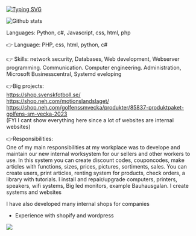 [![Typing SVG](https://readme-typing-svg.demolab.com/?lines=Pontus+Eriksson+sytem+developer)](https://git.io/typing-svg)


![Github stats](https://github-readme-stats.vercel.app/api?username=Ppontan)

Languages: Python, c#, Javascript, css, html, php

<g-emoji class="g-emoji" alias="point_right" fallback-src="https://github.githubassets.com/images/icons/emoji/unicode/1f449.png">👉</g-emoji> Language: PHP, css, html, python, c#

<g-emoji class="g-emoji" alias="point_right" fallback-src="https://github.githubassets.com/images/icons/emoji/unicode/1f449.png">👉</g-emoji> Skills: network security, Databases, Web development, Webserver programming. Communication. Computer engineering. Administration, Microsoft Businesscentral, Systemd eveloping 

<g-emoji class="g-emoji" alias="point_right" fallback-src="https://github.githubassets.com/images/icons/emoji/unicode/1f449.png">👉</g-emoji>Big projects:<br>
https://shop.svenskfotboll.se/<br>
https://shop.neh.com/motionslandslaget/<br>
https://shop.neh.com/golfenssmvecka/produkter/85837-produktpaket-golfens-sm-vecka-2023<br>
(FYI I cant show everything here since a lot of websites are internal websites)

<g-emoji class="g-emoji" alias="point_right" fallback-src="https://github.githubassets.com/images/icons/emoji/unicode/1f449.png">👉</g-emoji>Responsibilities:<br>
One of my main responsibilities at my workplace was to develope and maintain our new internal worksystem for our sellers and other workers to use. 
In this system you can create discount codes, couponcodes, make articles with functions, sizes, prices, pictures, sortiments, sales. You can create users, print articles, renting system for products, check orders, a library with tutorials.
I install and repair/upgrade computers, printers, speakers, wifi systems, Big led monitors, example Bauhausgalan. 
I create systems and websites

I have also developed many internal shops for companies
+ Experience with shopify and wordpress

![](https://komarev.com/ghpvc/?username=Ppontan)


